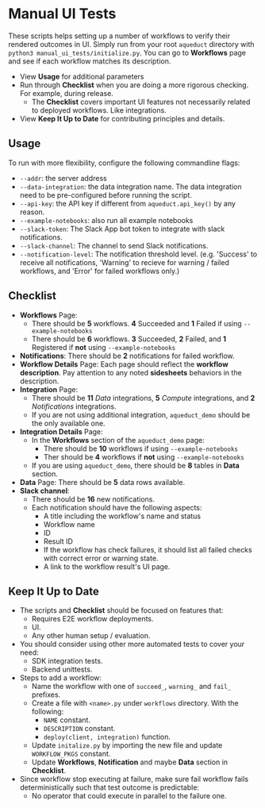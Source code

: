 # Manual UI Tests
These scripts helps setting up a number of workflows to verify their rendered outcomes in UI.
Simply run from your root `aqueduct` directory with `python3 manual_ui_tests/initialize.py`. You can go to **Workflows** page and see if each workflow matches its description.

* View **Usage** for additional parameters
* Run through **Checklist** when you are doing a more rigorous checking. For example, during release.
    * The **Checklist** covers important UI features not necessarily related to deployed workflows. Like integrations.
* View **Keep It Up to Date** for contributing principles and details.

## Usage
To run with more flexibility, configure the following commandline flags:
* `--addr`: the server address
* `--data-integration`: the data integration name. The data integration need to be pre-configured before running the script.
* `--api-key`: the API key if different from `aqueduct.api_key()` by any reason.
* `--example-notebooks`: also run all example notebooks
* `--slack-token`: The Slack App bot token to integrate with slack notifications.
* `--slack-channel`: The channel to send Slack notifications.
* `--notification-level`: The notification threshold level. (e.g. 'Success' to receive all notifications, 'Warning' to recieve for warning / failed workflows, and 'Error' for failed workflows only.)

## Checklist
* **Workflows** Page: 
    * There should be **5** workflows. **4** Succeeded and **1** Failed if using `--example-notebooks`
    * There should be **6** workflows. **3** Succeeded, **2** Failed, and **1** Registered if **not** using `--example-notebooks`
* **Notifications**: There should be **2** notifications for failed workflow.
* **Workflow Details** Page: Each page should reflect the **workflow description**. Pay attention to any noted **sidesheets** behaviors in the description.
* **Integration** Page:
    * There should be **11** *Data* integrations, **5** *Compute* integrations, and **2** *Notifications* integrations.
    * If you are not using additional integration, `aqueduct_demo` should be the only available one.
* **Integration Details** Page:
    * In the **Workflows** section of the `aqueduct_demo` page:
        * There should be **10** workflows if using `--example-notebooks`
        * Ther should be **4** workflows if **not** using `--example-notebooks`
    * If you are using `aqueduct_demo`, there should be **8** tables in **Data** section.
* **Data** Page: There should be **5** data rows available.
* **Slack channel**:
    * There should be **16** new notifications.
    * Each notification should have the following aspects:
        * A title including the workflow's name and status
        * Workflow name
        * ID
        * Result ID
        * If the workflow has check failures, it should list all failed checks with correct error or warning state.
        * A link to the workflow result's UI page.

## Keep It Up to Date
* The scripts and **Checklist** should be focused on features that:
    * Requires E2E workflow deployments.
    * UI.
    * Any other human setup / evaluation.
* You should consider using other more automated tests to cover your need:
    * SDK integration tests.
    * Backend unittests.
* Steps to add a workflow:
    * Name the workflow with one of `succeed_`, `warning_` and `fail_` prefixes.
    * Create a file with `<name>.py` under `workflows` directory. With the following:
        * `NAME` constant.
        * `DESCRIPTION` constant.
        * `deploy(client, integration)` function.
    * Update `initalize.py` by importing the new file and update `WORKFLOW_PKGS` constant.
    * Update **Workflows**, **Notification** and maybe **Data** section in **Checklist**.
* Since workflow stop executing at failure, make sure fail workflow fails deterministically such that test outcome is predictable:
    * No operator that could execute in parallel to the failure one.